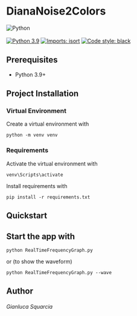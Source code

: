 # DianaNoise2Colors

![Python](https://img.shields.io/badge/python-3670A0?style=for-the-badge&logo=python&logoColor=ffdd54)
<br/>
<br/>
[![Python 3.9](https://img.shields.io/badge/python-3.9-blue.svg)](https://www.python.org/downloads/release/python-380/)
[![Imports: isort](https://img.shields.io/badge/%20imports-isort-%231674b1?style=flat&labelColor=ef8336)](https://pycqa.github.io/isort/)
[![Code style: black](https://img.shields.io/badge/code%20style-black-000000.svg)](https://github.com/psf/black)

## Prerequisites
* Python 3.9+

## Project Installation
### Virtual Environment
Create a virtual environment with
```shell
python -m venv venv
```

### Requirements

Activate the virtual environment with
```shell
venv\Scripts\activate
```

Install requirements with
```shell
pip install -r requirements.txt
```

## Quickstart


## Start the app with
```shell
python RealTimeFrequencyGraph.py
```

or (to show the waveform)
```shell
python RealTimeFrequencyGraph.py --wave
```


## Author
###### Gianluca Squarcia

